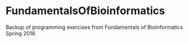 # FundamentalsOfBioinformatics
Backup of programming exercises from Fundamentals of Bioinformatics Spring 2016
